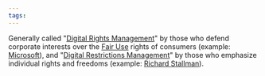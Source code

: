 ```yaml
---
tags: 
---
```


Generally called "[Digital Rights Management](/wiki/Digital_Rights_Management)" by those who defend corporate interests over the [Fair Use](/wiki/Fair_Use) rights of consumers (example: [Microsoft](/wiki/Microsoft)), and "[Digital Restrictions Management](/wiki/Digital_Restrictions_Management)" by those who emphasize individual rights and freedoms (example: [Richard Stallman](/wiki/Richard_Stallman)).
